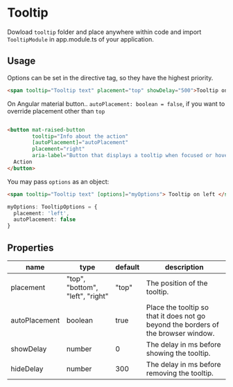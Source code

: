 # Tooltip

Dowload `tooltip` folder and place anywhere within code and import `TooltipModule` in app.module.ts of your application.

## Usage

Options can be set in the directive tag, so they have the highest priority.

```html
<span tooltip="Tooltip text" placement="top" showDelay="500">Tooltip on top</span>
```

On Angular material button.. `autoPlacement: boolean = false`, if you want to override placement other than `top`

```html

<button mat-raised-button
        tooltip="Info about the action"
        [autoPlacement]="autoPlacement"
        placement="right"
        aria-label="Button that displays a tooltip when focused or hovered over">
  Action
</button>
```

You may pass `options` as an object:

```html
<span tooltip="Tooltip text" [options]="myOptions"> Tooltip on left </span>
```

```ts
myOptions: TooltipOptions = {
  placement: 'left',
  autoPlacement: false
}
```

## Properties

| name             | type                                | default | description                                 |
|------------------|-------------------------------------|---------|---------------------------------------------|
| placement        | "top", "bottom", "left", "right"    | "top"   | The position of the tooltip.                |
| autoPlacement    | boolean                             | true    | Place the tooltip so that it does not go beyond the borders of the browser window. |
| showDelay       | number                              | 0       | The delay in ms before showing the tooltip. |
| hideDelay       | number                              | 300     | The delay in ms before removing the tooltip. |
